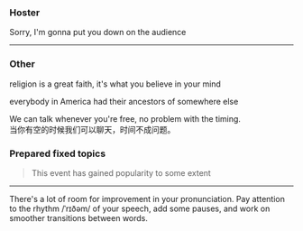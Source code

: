 ### Hoster

Sorry, I'm gonna put you down on the audience <br>

<hr>


### Other

religion is a great faith, it's what you believe in your mind

everybody in America had their ancestors of  somewhere else


We can talk whenever you're free, no problem with the timing. <br>
当你有空的时候我们可以聊天，时间不成问题。 <br>

### Prepared fixed topics
> This event has gained popularity to some extent

<hr>

There's a lot of room for improvement in your pronunciation. Pay attention to the rhythm /ˈrɪðəm/ of your speech, add some pauses, and work on smoother transitions between words.

